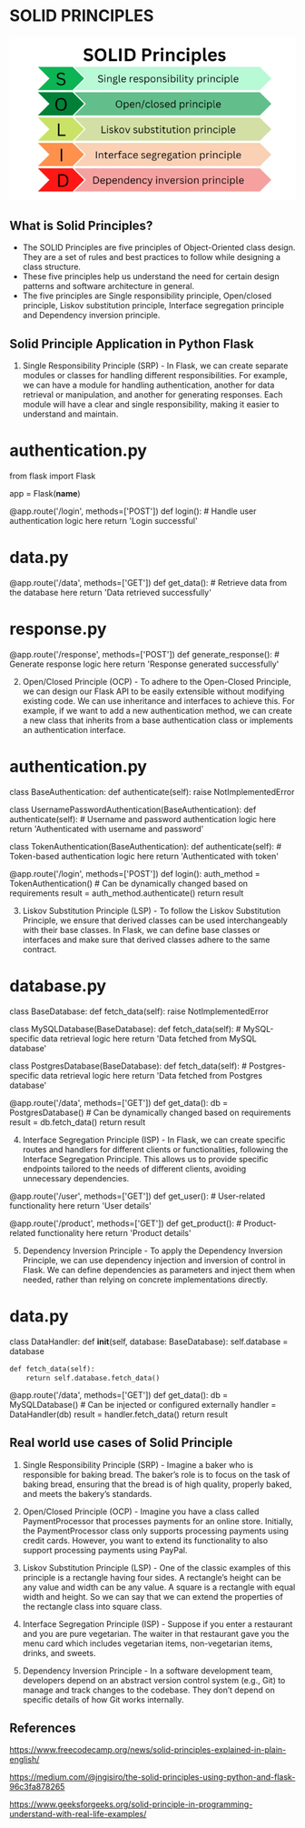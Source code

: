 # SOLID PRINCIPLES

![Alt text](image.png)

## What is Solid Principles?

- The SOLID Principles are five principles of Object-Oriented class design. They are a set of rules and best practices to follow while designing a class structure.
- These five principles help us understand the need for certain design patterns and software architecture in general.
- The five principles are Single responsibility principle, Open/closed principle, Liskov substitution principle, Interface segregation principle and Dependency inversion principle.

## Solid Principle Application in Python Flask

1. Single Responsibility Principle (SRP) - In Flask, we can create separate modules or classes for handling different responsibilities. For example, we can have a module for handling authentication, another for data retrieval or manipulation, and another for generating responses. Each module will have a clear and single responsibility, making it easier to understand and maintain.

# authentication.py

from flask import Flask

app = Flask(**name**)

@app.route('/login', methods=['POST'])
def login(): # Handle user authentication logic here
return 'Login successful'

# data.py

@app.route('/data', methods=['GET'])
def get_data(): # Retrieve data from the database here
return 'Data retrieved successfully'

# response.py

@app.route('/response', methods=['POST'])
def generate_response(): # Generate response logic here
return 'Response generated successfully'

2. Open/Closed Principle (OCP) - To adhere to the Open-Closed Principle, we can design our Flask API to be easily extensible without modifying existing code. We can use inheritance and interfaces to achieve this. For example, if we want to add a new authentication method, we can create a new class that inherits from a base authentication class or implements an authentication interface.

# authentication.py

class BaseAuthentication:
def authenticate(self):
raise NotImplementedError

class UsernamePasswordAuthentication(BaseAuthentication):
def authenticate(self): # Username and password authentication logic here
return 'Authenticated with username and password'

class TokenAuthentication(BaseAuthentication):
def authenticate(self): # Token-based authentication logic here
return 'Authenticated with token'

@app.route('/login', methods=['POST'])
def login():
auth_method = TokenAuthentication() # Can be dynamically changed based on requirements
result = auth_method.authenticate()
return result

3. Liskov Substitution Principle (LSP) - To follow the Liskov Substitution Principle, we ensure that derived classes can be used interchangeably with their base classes. In Flask, we can define base classes or interfaces and make sure that derived classes adhere to the same contract.

# database.py

class BaseDatabase:
def fetch_data(self):
raise NotImplementedError

class MySQLDatabase(BaseDatabase):
def fetch_data(self): # MySQL-specific data retrieval logic here
return 'Data fetched from MySQL database'

class PostgresDatabase(BaseDatabase):
def fetch_data(self): # Postgres-specific data retrieval logic here
return 'Data fetched from Postgres database'

@app.route('/data', methods=['GET'])
def get_data():
db = PostgresDatabase() # Can be dynamically changed based on requirements
result = db.fetch_data()
return result

4. Interface Segregation Principle (ISP) - In Flask, we can create specific routes and handlers for different clients or functionalities, following the Interface Segregation Principle. This allows us to provide specific endpoints tailored to the needs of different clients, avoiding unnecessary dependencies.

@app.route('/user', methods=['GET'])
def get_user(): # User-related functionality here
return 'User details'

@app.route('/product', methods=['GET'])
def get_product(): # Product-related functionality here
return 'Product details'

5. Dependency Inversion Principle - To apply the Dependency Inversion Principle, we can use dependency injection and inversion of control in Flask. We can define dependencies as parameters and inject them when needed, rather than relying on concrete implementations directly.

# data.py

class DataHandler:
def **init**(self, database: BaseDatabase):
self.database = database

    def fetch_data(self):
        return self.database.fetch_data()

@app.route('/data', methods=['GET'])
def get_data():
db = MySQLDatabase() # Can be injected or configured externally
handler = DataHandler(db)
result = handler.fetch_data()
return result

## Real world use cases of Solid Principle

1. Single Responsibility Principle (SRP) - Imagine a baker who is responsible for baking bread. The baker’s role is to focus on the task of baking bread, ensuring that the bread is of high quality, properly baked, and meets the bakery’s standards.

2. Open/Closed Principle (OCP) - Imagine you have a class called PaymentProcessor that processes payments for an online store. Initially, the PaymentProcessor class only supports processing payments using credit cards. However, you want to extend its functionality to also support processing payments using PayPal.

3. Liskov Substitution Principle (LSP) - One of the classic examples of this principle is a rectangle having four sides. A rectangle’s height can be any value and width can be any value. A square is a rectangle with equal width and height. So we can say that we can extend the properties of the rectangle class into square class.

4. Interface Segregation Principle (ISP) - Suppose if you enter a restaurant and you are pure vegetarian. The waiter in that restaurant gave you the menu card which includes vegetarian items, non-vegetarian items, drinks, and sweets.

5. Dependency Inversion Principle - In a software development team, developers depend on an abstract version control system (e.g., Git) to manage and track changes to the codebase. They don’t depend on specific details of how Git works internally.

## References

https://www.freecodecamp.org/news/solid-principles-explained-in-plain-english/

https://medium.com/@jngisiro/the-solid-principles-using-python-and-flask-96c3fa878265

https://www.geeksforgeeks.org/solid-principle-in-programming-understand-with-real-life-examples/
